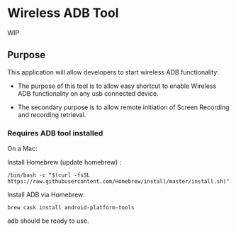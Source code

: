 # Wireless ADB Tool

WIP

## Purpose

This application will allow developers to start wireless ADB functionality:

- The purpose of this tool is to allow easy shortcut to enable Wireless ADB functionality on any usb connected device.

- The secondary purpose is to allow remote initiation of Screen Recording and recording retrieval.

### Requires ADB tool installed

On a Mac:

Install Homebrew (update homebrew) : 

```shell script
/bin/bash -c "$(curl -fsSL https://raw.githubusercontent.com/Homebrew/install/master/install.sh)"
```

Install ADB via Homebrew:

```shell script
brew cask install android-platform-tools
```

adb should be ready to use.